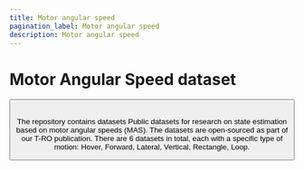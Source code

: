 ```yaml
---
title: Motor angular speed
pagination_label: Motor angular speed
description: Motor angular speed
---
```


# Motor Angular Speed dataset

<Button label="🔗 ctu-mrs/mas_datasets repository" link="https://github.com/ctu-mrs/mas_datasets" block /><br />

The repository contains datasets Public datasets for research on state estimation based on motor angular speeds (MAS).
The datasets are open-sourced as part of our T-RO publication.
There are 6 datasets in total, each with a specific type of motion: Hover, Forward, Lateral, Vertical, Rectangle, Loop.
